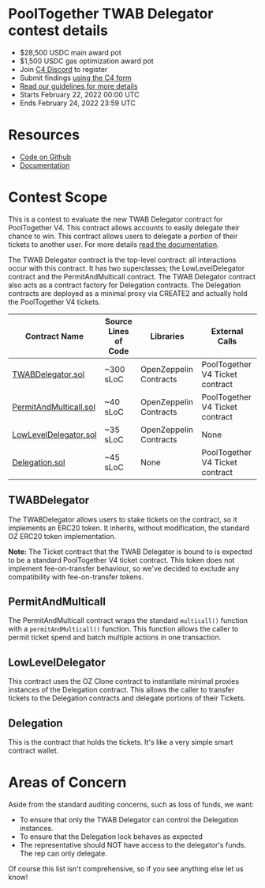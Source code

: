 # PoolTogether TWAB Delegator contest details

- $28,500 USDC main award pot
- $1,500 USDC gas optimization award pot
- Join [C4 Discord](https://discord.gg/code4rena) to register
- Submit findings [using the C4 form](https://code4rena.com/contests/2022-02-pooltogether-twab-delegator-contest/submit)
- [Read our guidelines for more details](https://docs.code4rena.com/roles/wardens)
- Starts February 22, 2022 00:00 UTC
- Ends February 24, 2022 23:59 UTC

# Resources

- [Code on Github](https://github.com/pooltogether/v4-twab-delegator/commit/2b6d42506187dd7096043e2dfec65fa06ab18577)
- [Documentation](https://dev.pooltogether.com/protocol/contracts/v4-twab-delegator/)

# Contest Scope

This is a contest to evaluate the new TWAB Delegator contract for PoolTogether V4. This contract allows accounts to easily delegate their chance to win. This contract allows users to delegate a *portion* of their tickets to another user. For more details [read the documentation](https://dev.pooltogether.com/protocol/contracts/v4-twab-delegator/).

The TWAB Delegator contract is the top-level contract: all interactions occur with this contract. It has two superclasses; the LowLevelDelegator contract and the PermitAndMulticall contract. The TWAB Delegator contract also acts as a contract factory for Delegation contracts. The Delegation contracts are deployed as a minimal proxy via CREATE2 and actually hold the PoolTogether V4 tickets.

| Contract Name | Source Lines of Code | Libraries | External Calls |
| ------------- | -------------------- | ---------- | -------------- |
| [TWABDelegator.sol](https://github.com/pooltogether/v4-twab-delegator/blob/2b6d42506187dd7096043e2dfec65fa06ab18577/contracts/TWABDelegator.sol) | ~300 sLoC | OpenZeppelin Contracts | PoolTogether V4 Ticket contract
| [PermitAndMulticall.sol](https://github.com/pooltogether/v4-twab-delegator/blob/2b6d42506187dd7096043e2dfec65fa06ab18577/contracts/PermitAndMulticall.sol) | ~40 sLoC | OpenZeppelin Contracts | PoolTogether V4 Ticket contract
| [LowLevelDelegator.sol](https://github.com/pooltogether/v4-twab-delegator/blob/2b6d42506187dd7096043e2dfec65fa06ab18577/contracts/LowLevelDelegator.sol) | ~35 sLoC | OpenZeppelin Contracts | None |
| [Delegation.sol](https://github.com/pooltogether/v4-twab-delegator/blob/2b6d42506187dd7096043e2dfec65fa06ab18577/contracts/Delegation.sol) | ~45 sLoC | None | PoolTogether V4 Ticket contract |

## TWABDelegator

The TWABDelegator allows users to stake tickets on the contract, so it implements an ERC20 token.  It inherits, without modification, the standard OZ ERC20 token implementation.

**Note:** The Ticket contract that the TWAB Delegator is bound to is expected to be a standard PoolTogether V4 ticket contract. This token does not implement fee-on-transfer behaviour, so we've decided to exclude any compatibility with fee-on-transfer tokens.

## PermitAndMulticall

The PermitAndMulticall contract wraps the standard `multicall()` function with a `permitAndMulticall()` function.  This function allows the caller to permit ticket spend and batch multiple actions in one transaction.

## LowLevelDelegator

This contract uses the OZ Clone contract to instantiate minimal proxies instances of the Delegation contract. This allows the caller to transfer tickets to the Delegation contracts and delegate portions of their Tickets.

## Delegation

This is the contract that holds the tickets. It's like a very simple smart contract wallet.

# Areas of Concern

Aside from the standard auditing concerns, such as loss of funds, we want:

- To ensure that only the TWAB Delegator can control the Delegation instances.
- To ensure that the Delegation lock behaves as expected
- The representative should NOT have access to the delegator's funds.  The rep can only delegate.

Of course this list isn't comprehensive, so if you see anything else let us know!
